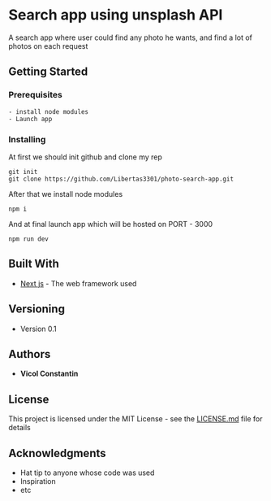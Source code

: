 # Search app using unsplash API

A search app where user could find any photo he wants, and find a lot of photos on each request

## Getting Started

### Prerequisites

```
- install node modules
- Launch app
```

### Installing

At first we should init github and clone my rep

```
git init
git clone https://github.com/Libertas3301/photo-search-app.git

```

After that we install node modules

```
npm i
```

And at final launch app which will be hosted on PORT - 3000

```
npm run dev
```

## Built With

- [Next js](https://github.com/zeit/next.js/) - The web framework used

## Versioning

- Version 0.1

## Authors

- **Vicol Constantin**

## License

This project is licensed under the MIT License - see the [LICENSE.md](LICENSE.md) file for details

## Acknowledgments

- Hat tip to anyone whose code was used
- Inspiration
- etc
